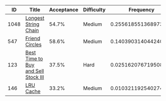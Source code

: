 |ID|Title|Acceptance|Difficulty|Frequency|
|----|-----|----|---|---|
|1048|[Longest String Chain]( https://leetcode.com/problems/longest-string-chain)|54.7%|Medium|0.2556185513689736|
|547|[Friend Circles]( https://leetcode.com/problems/friend-circles)|58.6%|Medium|0.14039031404424082|
|123|[Best Time to Buy and Sell Stock III]( https://leetcode.com/problems/best-time-to-buy-and-sell-stock-iii)|37.5%|Hard|0.02516207671950806|
|146|[LRU Cache]( https://leetcode.com/problems/lru-cache)|33.2%|Medium|0.010321192540274932|
